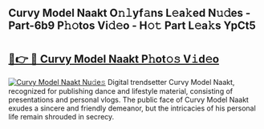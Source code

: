 ## Curvy Model Naakt O𝚗𝚕yf𝚊ns L𝚎a𝚔ed N𝚞𝚍es - Part-6b9 P𝚑𝚘tos Vi𝚍𝚎o - H𝚘𝚝 Part L𝚎a𝚔s YpCt5

# <h2><a href="http://kf5r5lk.oniu.top/?m=Curvy+Model+Naakt">🔗👉 🔴 Curvy Model Naakt P𝚑ot𝚘𝚜 V𝚒d𝚎o</a></h2>

[![Curvy Model Naakt Nu𝚍e𝚜](https://i.imgur.com/0qMVB7G.gif)](http://kf5r5lk.oniu.top/?m=Curvy+Model+Naakt)
Digital trendsetter Curvy Model Naakt, recognized for publishing dance and lifestyle material, consisting of presentations and personal vlogs. The public face of Curvy Model Naakt exudes a sincere and friendly demeanor, but the intricacies of his personal life remain shrouded in secrecy.  
